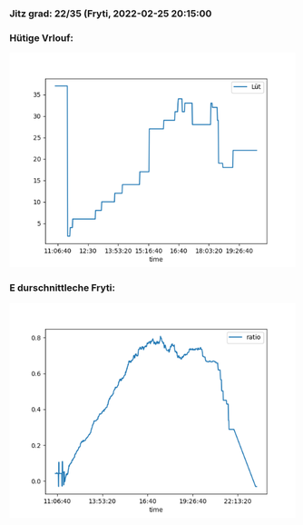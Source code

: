 ### Jitz grad: 22/35 (Fryti, 2022-02-25 20:15:00

### Hütige Vrlouf:
![Graph](Today.png)

### E durschnittleche Fryti:
![Graph](Fryti.png)